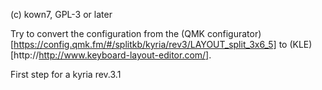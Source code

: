 (c) kown7, GPL-3 or later

Try to convert the configuration from the (QMK
configurator)[https://config.qmk.fm/#/splitkb/kyria/rev3/LAYOUT_split_3x6_5]
to (KLE)[http://http://www.keyboard-layout-editor.com/].

First step for a kyria rev.3.1
